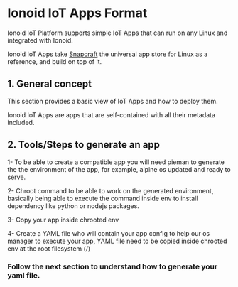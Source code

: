 
# Ionoid IoT Apps Format

Ionoid IoT Platform supports simple IoT Apps that can run on any Linux and
integrated with Ionoid.

Ionoid IoT Apps take [Snapcraft](https://docs.snapcraft.io/) the universal
app store for Linux as a reference, and build on top of it.

## 1. General concept

This section provides a basic view of IoT Apps and how to deploy them.

Ionoid IoT Apps are apps that are self-contained with all their metadata
included.

## 2. Tools/Steps to generate an app

1- To be able to create a compatible app you will need pieman to generate the 
the environment of the app, for example, alpine os updated and ready to serve.

2- Chroot command to be able to work on the generated environment, basically 
being able to execute the command inside env to install dependency like python
or nodejs packages.

3- Copy your app inside chrooted env

4- Create a YAML file who will contain your app config to help our os manager
to execute your app, YAML file need to be copied inside chrooted env at the root 
filesystem  (/)



### Follow the next section to understand how to generate your yaml file.

